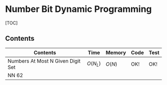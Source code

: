 # Number Bit Dynamic Programming



[TOC]



## Contents

| Contents                          | Time       | Memory | Code | Test |
| --------------------------------- | ---------- | ------ | ---- | ---- |
| Numbers At Most N Given Digit Set | $O(N_{L})$ | $O(N)$ | OK!  | OK!  |
| NN 62
